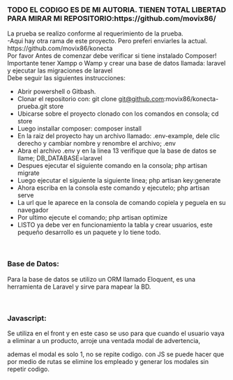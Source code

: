 <h3>TODO EL CODIGO ES DE MI AUTORIA. TIENEN TOTAL LIBERTAD PARA MIRAR MI REPOSITORIO:https://github.com/movix86/</h3>
La prueba se realizo conforme al requerimiento de la prueba. <br>
-Aqui hay otra rama de este proyecto. Pero preferi enviarles la actual. https://github.com/movix86/konecta
<br>
Por favor Antes de comenzar debe verificar si tiene instalado Composer! <br>
Importante tener Xampp o Wamp y crear una base de datos llamada: laravel y ejecutar las migraciones de laravel <br>
Debe seguir las siguientes instrucciones:

- Abrir powershell o Gitbash.
- Clonar el repositorio con: git clone git@github.com:movix86/konecta-prueba.git store
- Ubicarse sobre el proyecto clonado con los comandos en consola; cd store
- Luego installar composer: composer install
- En la raiz del proyecto hay un archivo llamado: .env-example, dele clic derecho y cambiar nombre y renombre el archivo; .env
- Abra el archivo .env y en la linea 13 verifique que la base de datos se llame; DB_DATABASE=laravel
- Despues ejecutar el siguiente comando en la consola; php artisan migrate
- Luego ejecutar el siguiente la siguiente linea; php artisan key:generate
- Ahora escriba en la consola este comando y ejecutelo; php artisan serve
- La url que le aparece en la consola de comando copiela y peguela en su navegador
- Por ultimo ejecute el comando; php artisan optimize
- LISTO ya debe ver en funcionamiento la tabla y crear usuarios, este pequeño desarrollo es un  paquete y lo tiene todo.
<br>

<h3>Base de Datos:</h3>
<p>Para la base de datos se utilizo un ORM llamado Eloquent, es una herramienta de Laravel y sirve para mapear la BD.</p>
<br>

<h3>Javascript:</h3>
<p>Se utiliza en el front y en este caso se uso para que cuando el usuario vaya a eliminar a un producto, arroje una ventada modal de advertencia,</p>
<p>ademas el modal es solo 1, no se repite codigo. con JS se puede hacer que por medio de rutas se elimine los empleado y generar los modales sin repetir codigo.</p>

<br>


